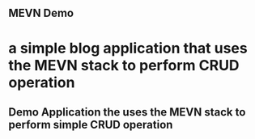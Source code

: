 ## MEVN Demo


# a simple blog application that uses the MEVN stack to perform CRUD operation

## Demo Application the uses the MEVN stack to perform simple CRUD operation